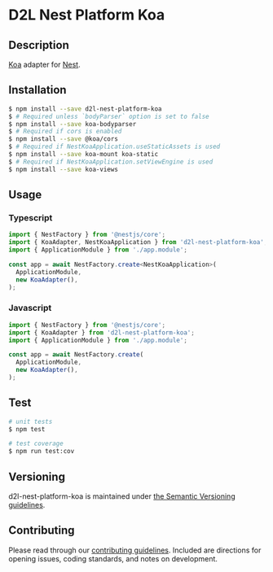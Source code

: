 # D2L Nest Platform Koa

## Description

[Koa](https://koajs.com/) adapter for [Nest](https://github.com/nestjs/nest).

## Installation

```bash
$ npm install --save d2l-nest-platform-koa
$ # Required unless `bodyParser` option is set to false
$ npm install --save koa-bodyparser
$ # Required if cors is enabled
$ npm install --save @koa/cors
$ # Required if NestKoaApplication.useStaticAssets is used
$ npm install --save koa-mount koa-static
$ # Required if NestKoaApplication.setViewEngine is used
$ npm install --save koa-views
```

## Usage

### Typescript

```typescript
import { NestFactory } from '@nestjs/core';
import { KoaAdapter, NestKoaApplication } from 'd2l-nest-platform-koa';
import { ApplicationModule } from './app.module';

const app = await NestFactory.create<NestKoaApplication>(
  ApplicationModule,
  new KoaAdapter(),
);
```

### Javascript

```javascript
import { NestFactory } from '@nestjs/core';
import { KoaAdapter } from 'd2l-nest-platform-koa';
import { ApplicationModule } from './app.module';

const app = await NestFactory.create(
  ApplicationModule,
  new KoaAdapter(),
);
```

## Test

```bash
# unit tests
$ npm test

# test coverage
$ npm run test:cov
```

## Versioning

d2l-nest-platform-koa is maintained under [the Semantic Versioning guidelines](http://semver.org/).

## Contributing

Please read through our [contributing guidelines](CONTRIBUTING.md). Included are directions for opening issues, coding standards, and notes on development.

